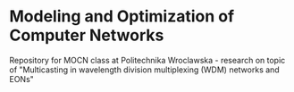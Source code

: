 # Modeling and Optimization of Computer Networks
Repository for MOCN class at Politechnika Wroclawska - research on topic of "Multicasting in wavelength division multiplexing (WDM) networks and EONs"
